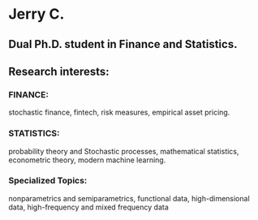 # Jerry C.
## Dual Ph.D. student in Finance and Statistics.
## Research interests: 
### FINANCE: 
stochastic finance, fintech, risk measures, empirical asset pricing.
### STATISTICS:
probability theory and Stochastic processes, mathematical statistics, econometric theory, modern machine learning.
### Specialized Topics: 
nonparametrics and semiparametrics, functional data, high-dimensional data, high-frequency and mixed frequency data
  
